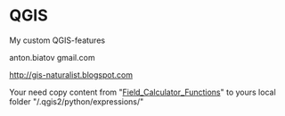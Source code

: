 # QGIS
My custom QGIS-features

anton.biatov gmail.com

http://gis-naturalist.blogspot.com


Your need copy content from "[Field_Calculator_Functions](https://github.com/ABiatov/Custom-QGIS-features/tree/master/Field_Calculator_Functions)" to yours local folder "<USER>/.qgis2/python/expressions/"
